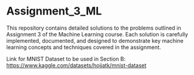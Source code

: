 # Assignment_3_ML
 This repository contains detailed solutions to the problems outlined in Assignment 3 of the Machine Learning course. Each solution is carefully implemented, documented, and designed to demonstrate key machine learning concepts and techniques covered in the assignment.

Link for MNIST Dataset to be used in Section B: https://www.kaggle.com/datasets/hojjatk/mnist-dataset
